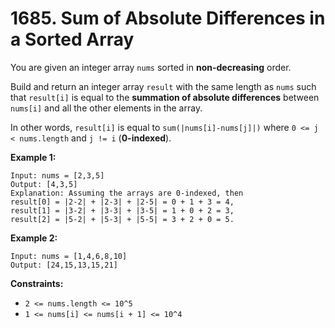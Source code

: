 # 1685. Sum of Absolute Differences in a Sorted Array

You are given an integer array `nums` sorted in **non-decreasing** order.

Build and return an integer array `result` with the same length as `nums` such that `result[i]` is equal to the **summation of absolute differences** between `nums[i]` and all the other elements in the array.

In other words, `result[i]` is equal to `sum(|nums[i]-nums[j]|)` where `0 <= j < nums.length` and `j != i` (**0-indexed**).

**Example 1:**
```
Input: nums = [2,3,5]
Output: [4,3,5]
Explanation: Assuming the arrays are 0-indexed, then
result[0] = |2-2| + |2-3| + |2-5| = 0 + 1 + 3 = 4,
result[1] = |3-2| + |3-3| + |3-5| = 1 + 0 + 2 = 3,
result[2] = |5-2| + |5-3| + |5-5| = 3 + 2 + 0 = 5.
```

**Example 2:**
```
Input: nums = [1,4,6,8,10]
Output: [24,15,13,15,21]
```

**Constraints:**
- `2 <= nums.length <= 10^5`
- `1 <= nums[i] <= nums[i + 1] <= 10^4`
